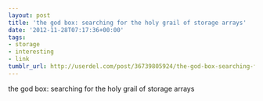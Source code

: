 ```yaml
---
layout: post
title: 'the god box: searching for the holy grail of storage arrays'
date: '2012-11-28T07:17:36+00:00'
tags:
- storage
- interesting
- link
tumblr_url: http://userdel.com/post/36739805924/the-god-box-searching-for-the-holy-grail-of
---
```

the god box: searching for the holy grail of storage arrays
